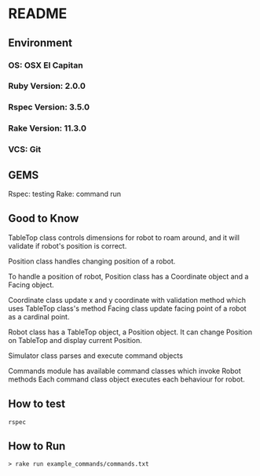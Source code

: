# README

## Environment

### OS: OSX El Capitan

### Ruby Version: 2.0.0

### Rspec Version: 3.5.0

### Rake Version: 11.3.0

### VCS: Git

## GEMS
Rspec: testing
Rake: command run

## Good to Know

TableTop class controls dimensions for robot to roam around, and it will validate if robot's position is correct.

Position class handles changing position of a robot.

To handle a position of robot, Position class has a Coordinate object and a Facing object.

Coordinate class update x and y coordinate with validation method which uses TableTop class's method
Facing class update facing point of a robot as a cardinal point.

Robot class has a TableTop object, a Position object.
It can change Position on TableTop and display current Position.

Simulator class parses and execute command objects

Commands module has available command classes which invoke Robot methods
Each command class object executes each behaviour for robot.

## How to test
    rspec

## How to Run

    > rake run example_commands/commands.txt
    
